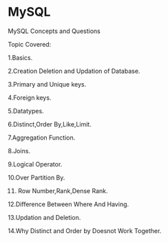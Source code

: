# MySQL
MySQL Concepts and Questions

Topic Covered:


  1.Basics.
  
  2.Creation Deletion and Updation of Database.
  
  3.Primary and Unique keys.
  
  4.Foreign keys.
  
  5.Datatypes.
  
  6.Distinct,Order By,Like,Limit.
  
  7.Aggregation Function.
  
  8.Joins.
  
  9.Logical Operator.
  
  10.Over Partition By.
  
  11. Row Number,Rank,Dense Rank.
  
  12.Difference Between Where And Having.
  
  13.Updation and Deletion.
  
  14.Why Distinct and Order by Doesnot Work Together.
  
  
  
